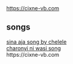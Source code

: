  <DOCTYPE html>
<html lang="en">
  <body style="background-color :black✴️>
   
    <h>cixne vb</h>
    <p>click the links below</p>
   <a href="https://www.cixne vb.com">https://cixne-vb.com</a> 
  <h2>songs</h2>
    <a href="https://youtu.be/mLY01KGeyRo">sina aja song by chelele</a><br>
   <a href="https://www.youtube.com/watch?v=c5eCt0p5jwg&list=PPSV">charonyi ni wasi song</a><br>
  </body>
</html>
https://cixne-vb.com
